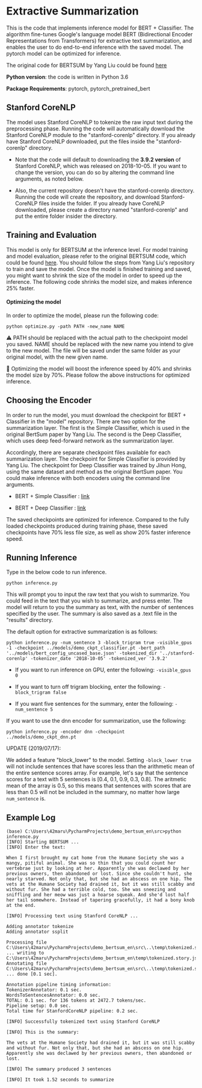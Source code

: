 # Extractive Summarization
This is the code that implements inference model for BERT + Classifier. The algorithm fine-tunes Google's language model BERT (Bidirectional Encoder Representations from Transformers) for extractive text summarization, and enables the user to do end-to-end inference with the saved model. The pytorch model can be optimized for inference.

The original code for BERTSUM by Yang Liu could be found [here](https://github.com/nlpyang/BertSum)

**Python version**: the code is written in Python 3.6

**Package Requirements**: pytorch, pytorch_pretrained_bert

## Stanford CoreNLP
The model uses Stanford CoreNLP to tokenize the raw input text during the preprocessing phase.
Running the code will automatically download the Stanford CoreNLP module to the "stanford-corenlp" directory.
If you already have Stanford CoreNLP downloaded, put the files inside the "stanford-corenlp" directory.

* Note that the code will default to downloading the **3.9.2 version** of Stanford CoreNLP, which was released on 2018-10-05. If you want to change the version, you can do so by altering the command line arguments, as noted below.

* Also, the current repository doesn't have the stanford-corenlp directory. Running the code will create the repository, and download Stanford-CoreNLP files inside the folder. If you already have CoreNLP downloaded, please create a directory named "stanford-corenlp" and put the entire folder insider the directory.

## Training and Evaluation
This model is only for BERTSUM at the inference level. For model training and model evaluation, please refer to the original BERTSUM code, which could be found [here](https://github.com/nlpyang/BertSum). You should follow the steps from Yang Liu's repository to train and save the model. Once the model is finished training and saved, you might want to shrink the size of the model in order to speed up the inference. The following code shrinks the model size, and makes inference 25% faster.

#### Optimizing the model
In order to optimize the model, please run the following code:

```
python optimize.py -path PATH -new_name NAME
```

⚠️ PATH should be replaced with the actual path to the checkpoint model you saved. NAME should be replaced with the new name you intend to give to the new model. The file will be saved under the same folder as your original model, with the new given name.

🚀 Optimizing the model will boost the inference speed by 40% and shrinks the model size by 70%. Please follow the above instructions for optimized inference.

## Choosing the Encoder
In order to run the model, you must download the checkpoint for BERT + Classifier in the "model" repository. There are two option for the summarization layer. The first is the Simple Classifier, which is used in the original BertSum paper by Yang Liu. The second is the Deep Classifier, which uses deep feed-forward network as the summarization layer.

Accordingly, there are separate checkpoint files available for each summarization layer. The checkpoint for Simple Classifier is provided by Yang Liu. The checkpoint for Deep Classifier was trained by Jihun Hong, using the same dataset and method as the original BertSum paper. You could make inference with both encoders using the command line arguments.

* BERT + Simple Classifier : [link](https://drive.google.com/file/d/1VN4tuWeRcFqEv4J1Xb7BIIr9Ym4SGOVz/view?usp=sharing)

* BERT + Deep Classifier : [link](https://drive.google.com/file/d/1v_LreKIRiEAieRI4cnD_LnFHX6cSfg4X/view?usp=sharing)

The saved checkpoints are optimized for inference. Compared to the fully loaded checkpoints produced during training phase, these saved checkpoints have 70% less file size, as well as show 20% faster inference speed.

## Running Inference
Type in the below code to run inference.

```
python inference.py 
```

This will prompt you to input the raw text that you wish to summarize. You could feed in the text that you wish to summarize, and press enter. The model will return to you the summary as text, with the number of sentences specified by the user. The summary is also saved as a .text file in the "results" directory.

The default option for extractive summarization is as follows:

```
python inference.py -num_sentence 3 -block_trigram true -visible_gpus -1 -checkpoint ../models/demo_ckpt_classifier.pt -bert_path '../models/bert_config_uncased_base.json' -tokenized_dir '../stanford-corenlp' -tokenizer_date '2018-10-05' -tokenized_ver '3.9.2'
```

* If you want to run inference on GPU, enter the following: ```-visible_gpus 0```

* If you want to turn off trigram blocking, enter the following: ```-block_trigram false```

* If you want five sentences for the summary, enter the following: ```-num_sentence 5```

If you want to use the dnn encoder for summarization, use the following:

```
python inference.py -encoder dnn -checkpoint ../models/demo_ckpt_dnn.pt
```

UPDATE (2019/07/17):

We added a feature "block_lower" to the model. Setting ```-block_lower true``` will not include sentences that have scores less than the arithmetic mean of the entire sentence scores array. For example, let's say that the sentence scores for a text with 5 sentences is [0.4, 0.1, 0.9, 0.3, 0.8]. The aritmetic mean of the array is 0.5, so this means that sentences with scores that are less than 0.5 will not be included in the summary, no matter how large ```num_sentence``` is.

## Example Log
```
(base) C:\Users\42maru\PycharmProjects\demo_bertsum_en\src>python inference.py
[INFO] Starting BERTSUM ...
[INFO] Enter the text:

When I first brought my cat home from the Humane Society she was a mangy, pitiful animal. She was so thin that you could count her vertebrae just by looking at her. Apparently she was declawed by her previous owners, then abandoned or lost. Since she couldn't hunt, she nearly starved. Not only that, but she had an abscess on one hip. The vets at the Humane Society had drained it, but it was still scabby and without fur. She had a terrible cold, too. She was sneezing and sniffling and her meow was just a hoarse squeak. And she'd lost half her tail somewhere. Instead of tapering gracefully, it had a bony knob at the end.

[INFO] Processing text using Stanford CoreNLP ...

Adding annotator tokenize
Adding annotator ssplit

Processing file C:\Users\42maru\PycharmProjects\demo_bertsum_en\src\..\temp\tokenized.story ... writing to C:\Users\42maru\PycharmProjects\demo_bertsum_en\temp\tokenized.story.json
Annotating file C:\Users\42maru\PycharmProjects\demo_bertsum_en\src\..\temp\tokenized.story ... done [0.1 sec].

Annotation pipeline timing information:
TokenizerAnnotator: 0.1 sec.
WordsToSentencesAnnotator: 0.0 sec.
TOTAL: 0.1 sec. for 136 tokens at 2472.7 tokens/sec.
Pipeline setup: 0.0 sec.
Total time for StanfordCoreNLP pipeline: 0.2 sec.

[INFO] Successfully tokenized text using Stanford CoreNLP

[INFO] This is the summary:

The vets at the Humane Society had drained it, but it was still scabby and without fur. Not only that, but she had an abscess on one hip. Apparently she was declawed by her previous owners, then abandoned or lost.

[INFO] The summary produced 3 sentences

[INFO] It took 1.52 seconds to summarize
```
